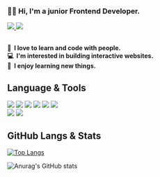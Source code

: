 ### 👋🏻 Hi, I'm a junior Frontend Developer.

<a href="https://gonggibab.notion.site/fa6148e8f6b64f4589f69bf716461d11" target="_blank">
  <img src="https://img.shields.io/badge/BLOG-333333?style=flat-square&logo=notion&logoColor=ffffff"/>
</a>
<a href="mailto:qwaszxed1234@gmail.com" target="_blank">
  <img src="https://img.shields.io/badge/EMAIL-EA4335?style=flat-square&logo=gmail&logoColor=ffffff"/>
</a>

<p>
<br/>
<strong>🤩&nbsp; I love to learn and code with people.</strong><br/>
<strong>💻&nbsp; I'm interested in building interactive websites.</strong><br/>
<strong>👀&nbsp; I enjoy learning new things.</strong><br/>
</p>

## Language & Tools

<div>
  <img src="https://img.shields.io/badge/HTML5-ffffff?style=flat&logo=html5&logoColor=E34F26"/>
  <img src="https://img.shields.io/badge/CSS3-ffffff?style=flat&logo=css3&logoColor=1572B6"/>
  <img src="https://img.shields.io/badge/Javascript-ffffff?style=flat&logo=javascript&logoColor=F7DF1E"/>
  <img src="https://img.shields.io/badge/Typescript-ffffff?style=flat&logo=typescript&logoColor=3178C6"/>
  <img src="https://img.shields.io/badge/React-ffffff?style=flat&logo=react&logoColor=61DAFB"/>
  <img src="https://img.shields.io/badge/NextJS-ffffff?style=flat&logo=nextdotjs&logoColor=000000"/>
</div>
<div>
  <img src="https://img.shields.io/badge/VScode-ffffff?style=flat&logo=visualstudiocode&logoColor=007ACC"/>
  <img src="https://img.shields.io/badge/Git-ffffff?style=flat&logo=git&logoColor=F05032"/>
</div>

## GitHub Langs & Stats

[![Top Langs](https://github-readme-stats.vercel.app/api/top-langs/?username=gonggibab&hide_progress=true)](https://github.com/anuraghazra/github-readme-stats)

![Anurag's GitHub stats](https://github-readme-stats.vercel.app/api?username=gonggibab&show_icons=true)

